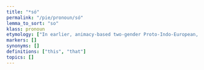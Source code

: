 ```yaml
---
title: "*só"
permalink: "/pie/pronoun/só"
lemma_to_sort: "so"
klass: pronoun
etymology: ["In earlier, animacy-based two-gender Proto-Indo-European, *so was the animate demonstrative. Once the gender system was established, *seh₂ was created, with the feminine suffix *-h₂; *tod was the inanimate demonstrative in two-gender Proto-Indo-European and was later used as a neuter demonstrative."]
markers: []
synonyms: []
definitions: ["this", "that"]
topics: []
---
```

